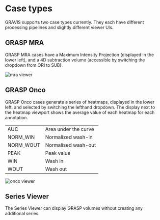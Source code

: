 # Case types

GRAVIS supports two case types currently. They each have different processing pipelines and slightly different viewer UIs. 

## GRASP MRA
GRASP MRA cases have a Maximum Intensity Projection (displayed in the lower left), and a 4D subtraction volume (accessible by switching the dropdown from ORI to SUB). 

![mra viewer](site:images/viewer_tools/viewer-mra.png)

## GRASP Onco
GRASP Onco cases generate a series of heatmaps, displayed in the lower left, and selected by switching the lefthand dropdown. The display next to the heatmap viewport shows the average value of each heatmap for each annotation.

|   |   |
|---|---|
| AUC  | Area under the curve  |
| NORM_WIN | Normalized wash-in |
| NORM_WOUT | Normalised wash-out |
| PEAK     | Peak value |
| WIN      | Wash in |
| WOUT     | Wash out |



![onco viewer](site:images/viewer_tools/viewer-onco.png)

## Series Viewer
The Series Viewer can display GRASP volumes without creating any additional series. 
